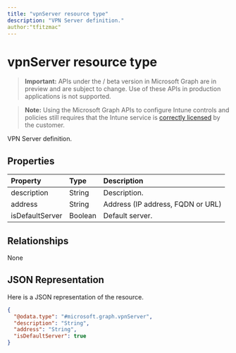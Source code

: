 ```yaml
---
title: "vpnServer resource type"
description: "VPN Server definition."
author:"tfitzmac"
---
```


# vpnServer resource type

> **Important:** APIs under the / beta version in Microsoft Graph are in preview and are subject to change. Use of these APIs in production applications is not supported.

> **Note:** Using the Microsoft Graph APIs to configure Intune controls and policies still requires that the Intune service is [correctly licensed](https://go.microsoft.com/fwlink/?linkid=839381) by the customer.

VPN Server definition.
## Properties
|Property|Type|Description|
|:---|:---|:---|
|description|String|Description.|
|address|String|Address (IP address, FQDN or URL)|
|isDefaultServer|Boolean|Default server.|

## Relationships
None
## JSON Representation
Here is a JSON representation of the resource.
<!-- {
  "blockType": "resource",
  "@odata.type": "microsoft.graph.vpnServer"
}
-->
``` json
{
  "@odata.type": "#microsoft.graph.vpnServer",
  "description": "String",
  "address": "String",
  "isDefaultServer": true
}
```





